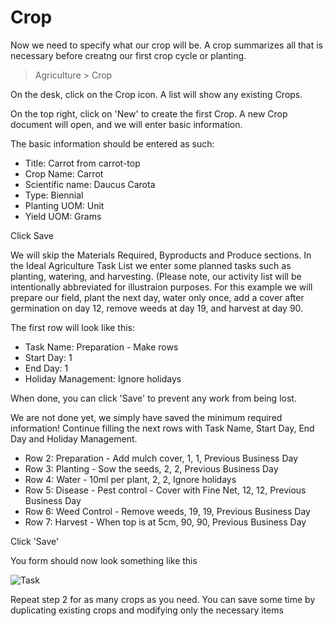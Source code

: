 <!-- add-breadcrumbs -->
# Crop 

Now we need to specify what our crop will be. A crop summarizes all that is necessary before creatng our first crop cycle or planting.

> Agriculture > Crop

On the desk, click on the Crop icon. A list will show any existing Crops.

On the top right, click on 'New'  to create the first Crop. A new Crop document will open, and we will enter basic information.

The basic information should be entered as such:

* Title: Carrot from carrot-top
* Crop Name: Carrot
* Scientific name: Daucus Carota
* Type: Biennial
* Planting UOM: Unit
* Yield UOM: Grams

Click Save 

We will skip the Materials Required, Byproducts and Produce sections. In the Ideal Agriculture Task List we enter some planned tasks such as planting, watering, and harvesting. (Please note, our activity list will be intentionally abbreviated for illustraion purposes. For this example we will prepare our field, plant the next day, water only once, add a cover after germination on day 12, remove weeds at day 19, and harvest at day 90.

The first row will look like this:

* Task Name: Preparation - Make rows
* Start Day: 1
* End Day: 1
* Holiday Management: Ignore holidays

When done, you can click 'Save' to prevent any work from being lost.

We are not done yet, we simply have saved the minimum required information!
Continue filling the next rows with Task Name, Start Day, End Day and Holiday Management.


* Row 2: Preparation - Add mulch cover, 1, 1, Previous Business Day
* Row 3: Planting - Sow the seeds, 2, 2, Previous Business Day
* Row 4: Water - 10ml per plant, 2, 2, Ignore holidays
* Row 5: Disease - Pest control - Cover with Fine Net, 12, 12, Previous Business Day
* Row 6: Weed Control - Remove weeds, 19, 19, Previous Business Day
* Row 7: Harvest - When top is at 5cm, 90, 90, Previous Business Day

Click 'Save'

You form should now look something like this

<img class="screenshot" alt="Task" src="/docs/assets/img/agriculture/crops_and_land/crop.png">

Repeat step 2 for as many crops as you need. You can save some time by duplicating existing crops and modifying only the necessary items